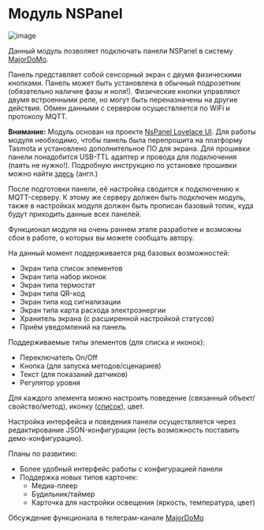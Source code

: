 # Модуль NSPanel

![image](https://docs.nspanel.pky.eu/img/nspanel-rl.png)

Данный модуль позволяет подключать панели NSPanel в систему [MajorDoMo](https://github.com/sergejey/majordomo).

Панель представляет собой сенсорный экран с двумя физическими кнопками.
Панель может быть установлена в обычный подрозетник (обязательно наличие фазы и ноля!).
Физические кнопки управляют двумя встроенными реле, но могут быть переназначены на другие действия.
Обмен данными с сервером осуществляется по WiFi и протоколу MQTT.

**Внимание:** Модуль основан на проекте [NsPanel Lovelace UI](https://docs.nspanel.pky.eu/). Для работы модуля необходимо, чтобы панель была перепрошита
на платформу Tasmota и установлено дополнительное ПО для экрана.
Для прошивки панели понадобится USB-TTL адаптер и провода для подключения (паять не нужно!).
Подробную инструкцию по установке прошивки можно найти [здесь](https://docs.nspanel.pky.eu/prepare_nspanel_ioBroker/) (англ.)

После подготовки панели, её настройка сводится к подключению к MQTT-серверу.
К этому же серверу должен быть подключен модуль, также в настройках модуля должен быть
прописан базовый топик, куда будут приходить данные всех панелей.

Функционал модуля на очень раннем этапе разработке и возможны сбои в работе, о которых
вы можете сообщать автору.

На данный момент поддерживается ряд базовых возможностей:

- Экран типа список элементов
- Экран типа набор иконок
- Экран типа термостат
- Экран типа QR-код
- Экран типа код сигнализации
- Экран типа карта расхода электроэнергии  
- Хранитель экрана (с расширенной настройкой статусов)
- Приём уведомлений на панель

Поддерживаемые типы элементов (для списка и иконок):
- Переключатель On/Off
- Кнопка (для запуска методов/сценариев)
- Текст (для показаний датчиков)
- Регулятор уровня

Для каждого элемента можно настроить поведение (связанный объект/свойство/метод),
иконку ([список](https://docs.nspanel.pky.eu/icon-cheatsheet.html)), цвет.

Настройка интерфейса и поведения панели осуществляется через редактирование JSON-конфигурации
(есть возможность поставить демо-конфигурацию).

Планы по развитию:
- Более удобный интерфейс работы с конфигурацией панели
- Поддержка новых типов карточек:
  - Медиа-плеер
  - Будильник/таймер
  - Карточка для настройки освещения (яркость, температура, цвет)  

Обсуждение функционала в телеграм-канале [MajorDoMo](https://t.me/MajorDoMoRu)

